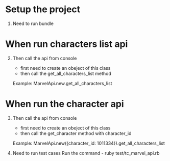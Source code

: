 # Setup the project

1. Need to run bundle

# When run characters list api

2. Then call the api from console
    - first need to create an obeject of this class
    - then call the get_all_characters_list method

    Example: MarvelApi.new.get_all_characters_list

# When run the character api

3. Then call the api from console
    - first need to create an obeject of this class
    - then call the get_character method with character_id

    Example: MarvelApi.new({character_id: 1011334}).get_all_characters_list

4. Need to run test cases
    Run the command - ruby test/tc_marvel_api.rb
